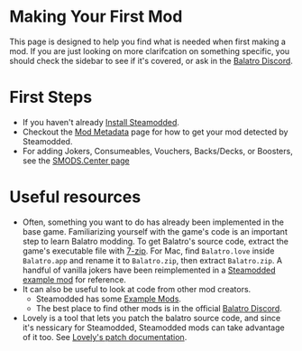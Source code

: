 # Making Your First Mod
This page is designed to help you find what is needed when first making a mod. If you are just looking on more clarifcation on something specific, you should check the sidebar to see if it's covered, or ask in the [Balatro Discord](https://discord.gg/balatro).

# First Steps 
- If you haven't already [Install Steamodded](https://github.com/Steamodded/smods/wiki).
- Checkout the [Mod Metadata](https://github.com/Steamodded/smods/wiki/Mod-Metadata) page for how to get your mod detected by Steamodded.
- For adding Jokers, Consumeables, Vouchers, Backs/Decks, or Boosters, see the [SMODS.Center page](https://github.com/Steamodded/smods/wiki/SMODS.Center)

# Useful resources
- Often, something you want to do has already been implemented in the base game. Familiarizing yourself with the game's code is an important step to learn Balatro modding. To get Balatro's source code, extract the game's executable file with [7-zip](https://www.7-zip.org/). For Mac, find `Balatro.love` inside `Balatro.app` and rename it to `Balatro.zip`, then extract `Balatro.zip`. A handful of vanilla jokers have been reimplemented in a [Steamodded example mod](https://github.com/Steamodded/examples/tree/master/Mods/ExampleJokersMod) for reference.
- It can also be useful to look at code from other mod creators.
  - Steamodded has some [Example Mods](https://github.com/Steamodded/examples/tree/master/Mods).
  - The best place to find other mods is in the official [Balatro Discord](https://discord.gg/balatro).
- Lovely is a tool that lets you patch the balatro source code, and since it's nessicary for Steamodded, Steamodded mods can take advantage of it too. See [Lovely's patch documentation](https://github.com/ethangreen-dev/lovely-injector?tab=readme-ov-file#patches).

